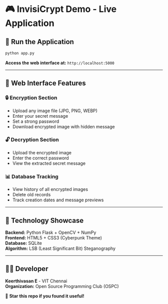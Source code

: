 # 🎮 InvisiCrypt Demo - Live Application

## 🚀 **Run the Application**

```bash
python app.py
```

**Access the web interface at:** `http://localhost:5000`

---

## 📱 **Web Interface Features**

### 🔒 **Encryption Section**
- Upload any image file (JPG, PNG, WEBP)
- Enter your secret message
- Set a strong password
- Download encrypted image with hidden message

### 🔓 **Decryption Section**  
- Upload the encrypted image
- Enter the correct password
- View the extracted secret message

### 📊 **Database Tracking**
- View history of all encrypted images
- Delete old records
- Track creation dates and message previews

---

## 🎯 **Technology Showcase**

**Backend:** Python Flask + OpenCV + NumPy  
**Frontend:** HTML5 + CSS3 (Cyberpunk Theme)  
**Database:** SQLite  
**Algorithm:** LSB (Least Significant Bit) Steganography  

---

## 👨‍💻 **Developer**
**Keerthivasan E** - VIT Chennai  
**Organization:** Open Source Programming Club (OSPC)

🌟 **Star this repo if you found it useful!**
